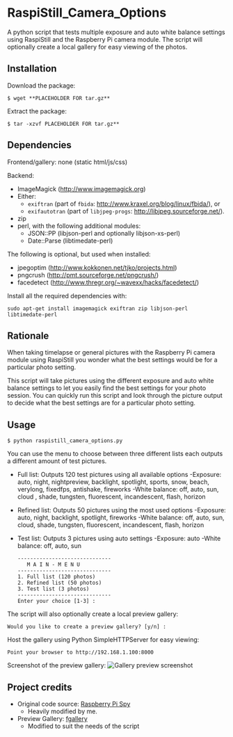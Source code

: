 RaspiStill_Camera_Options 
============== 
A python script that tests multiple exposure and auto white balance settings using RaspiStill and the Raspberry Pi camera module. 
The script will optionally create a local gallery for easy viewing of the photos.

Installation
------------

Download the package:
```
$ wget **PLACEHOLDER FOR tar.gz**
```
Extract the package:
```
$ tar -xzvf PLACEHOLDER FOR tar.gz**
```

Dependencies
---------
Frontend/gallery: none (static html/js/css)

Backend:

* ImageMagick (http://www.imagemagick.org)
* Either:
  - ``exiftran`` (part of ``fbida``: http://www.kraxel.org/blog/linux/fbida/), or
  - ``exifautotran`` (part of ``libjpeg-progs``: http://libjpeg.sourceforge.net/).
* zip
* perl, with the following additional modules:
  - JSON::PP (libjson-perl and optionally libjson-xs-perl)
  - Date::Parse (libtimedate-perl)

The following is optional, but used when installed:

* jpegoptim (http://www.kokkonen.net/tjko/projects.html)
* pngcrush (http://pmt.sourceforge.net/pngcrush/)
* facedetect (http://www.thregr.org/~wavexx/hacks/facedetect/)

Install all the required dependencies with:
```
sudo apt-get install imagemagick exiftran zip libjson-perl libtimedate-perl
```

Rationale
---------
When taking timelapse or general pictures with the Raspberry Pi camera module using RaspiStill you wonder what the best settings would be for a particular photo setting.

This script will take pictures using the different exposure and auto white balance settings to let you easily find the best settings for your photo session. You can quickly run this script and look through the picture output to decide what the best settings are for a particular photo setting. 

Usage
-----
```
$ python raspistill_camera_options.py
```

You can use the menu to choose between three different lists each outputs a different amount of test pictures.

* Full list: Outputs 120 test pictures using all available options
  -Exposure: auto, night, nightpreview, backlight, spotlight, sports, snow, beach, verylong, fixedfps, antishake, fireworks
  -White balance: off, auto, sun, cloud , shade, tungsten, fluorescent, incandescent, flash, horizon
* Refined list: Outputs 50 pictures using the most used options
  -Exposure: auto, night, backlight, spotlight, fireworks
  -White balance: off, auto, sun, cloud, shade, tungsten, fluorescent, incandescent, flash, horizon
* Test list: Outputs 3 pictures using auto settings
  -Exposure: auto
  -White balance: off, auto, sun

  ```
  ------------------------------
     M A I N - M E N U
  ------------------------------
  1. Full list (120 photos)
  2. Refined list (50 photos)
  3. Test list (3 photos)
  ------------------------------
  Enter your choice [1-3] :
  ``` 

The script will also optionally create a local preview gallery:
```
Would you like to create a preview gallery? [y/n] :
```
Host the gallery using Python SimpleHTTPServer for easy viewing:
```
Point your browser to http://192.168.1.100:8000
```

Screenshot of the preview gallery:
![Gallery preview screenshot](http://ntalekt.com/images/SS_Raspi_fgallery.png)

Project credits
-----
* Original code source: [Raspberry Pi Spy](http://www.raspberrypi-spy.co.uk/?p=1862)
  - Heavily modified by me.
* Preview Gallery: [fgallery](http://www.thregr.org/~wavexx/software/fgallery/)
  - Modified to suit the needs of the script
